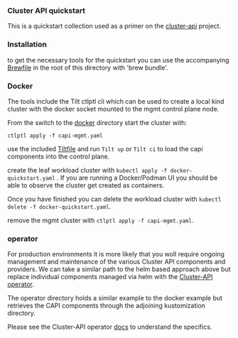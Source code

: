 ### Cluster API quickstart

This is a quickstart collection used as a primer on the [cluster-api](https://cluster-api.sigs.k8s.io) project.

### Installation

to get the necessary tools for the quickstart you can use the accompanying [Brewfile](Brewfile) in the root of this directory with 'brew bundle'.

### Docker

The tools include the Tilt ctlptl cli which can be used to create a local kind cluster with the docker socket mounted to the mgmt control plane node.

From the switch to the [docker](docker) directory start the cluster with:

`ctlptl apply -f capi-mgmt.yaml`

use the included [Tiltfile](Tiltfile) and run `Tilt up` or `Tilt ci` to load the capi components into the control plane.

create the leaf workload cluster with `kubectl apply -f docker-quickstart.yaml` . If you are running a Docker/Podman UI you should be able to observe the cluster get created as containers.

Once you have finished you can delete the workload cluster with `kubectl delete -f docker-quickstart.yaml`.

remove the mgmt cluster with `ctlptl apply -f capi-mgmt.yaml`.

### operator

For production environments it is more likely that you woll require ongoing management and maintenance of the various Cluster API components and providers. We can take a similar path to the helm based approach above but replace individual components managed via helm with the [Cluster-API operator](https://github.com/kubernetes-sigs/cluster-api-operator).

The operator directory holds a similar example to the docker example but retrieves the CAPI components through the adjoining kustomization directory.

Please see the Cluster-API operator [docs](https://github.com/kubernetes-sigs/cluster-api-operator/blob/main/docs/getting-started.md) to understand the specifics.


